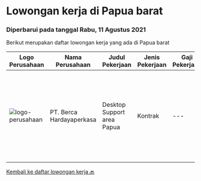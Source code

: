 
  # Lowongan kerja di Papua barat

  ### Diperbarui pada tanggal Rabu, 11 Agustus 2021

  Berikut merupakan daftar lowongan kerja yang ada di Papua barat

  |Logo Perusahaan | Nama Perusahaan | Judul Pekerjaan | Jenis Pekerjaan | Gaji Pekerjaan | Lokasi | Deskripsi | Tanggal diunggah | Pranala |
  | -------------- | --------------- | --------------- | --------- | --------- | -------------- | ------- | ----------- | ----------- |
  |![logo-perusahaan](https://image-service-cdn.seek.com.au/0c900ac2b5b1a2cf9bee651ce5d069e68ff14c92/ee4dce1061f3f616224767ad58cb2fc751b8d2dc)|PT. Berca Hardayaperkasa|Desktop Support area Papua|Kontrak|---|Papua Barat|Responsibilities : Analyzing, diagnosing, and installation to several areas including desktop hardware, operating systems (Windows 7/8/10),...|Rabu, 04 Agustus 2021|https://www.jobstreet.co.id/id/job/desktop-support-area-papua-3592673?token=0~525d24e8-a9fd-42aa-8317-388d5f26f98a&sectionRank=1&jobId=jobstreet-id-job-3592673|


  [Kembali ke daftar lowongan kerja 🔙](../README.md#daftar-lowongan-kerja)
  